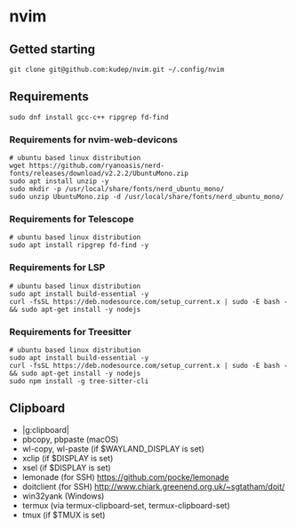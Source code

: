 # nvim

## Getted starting

```
git clone git@github.com:kudep/nvim.git ~/.config/nvim
```
## Requirements

```
sudo dnf install gcc-c++ ripgrep fd-find
```

### Requirements for nvim-web-devicons
```
# ubuntu based linux distribution
wget https://github.com/ryanoasis/nerd-fonts/releases/download/v2.2.2/UbuntuMono.zip
sudo apt install unzip -y
sudo mkdir -p /usr/local/share/fonts/nerd_ubuntu_mono/
sudo unzip UbuntuMono.zip -d /usr/local/share/fonts/nerd_ubuntu_mono/
```

### Requirements for Telescope
```
# ubuntu based linux distribution
sudo apt install ripgrep fd-find -y

```

### Requirements for LSP
```
# ubuntu based linux distribution
sudo apt install build-essential -y
curl -fsSL https://deb.nodesource.com/setup_current.x | sudo -E bash - && sudo apt-get install -y nodejs
```

### Requirements for Treesitter 
```
# ubuntu based linux distribution
sudo apt install build-essential -y
curl -fsSL https://deb.nodesource.com/setup_current.x | sudo -E bash - && sudo apt-get install -y nodejs
sudo npm install -g tree-sitter-cli
```

## Clipboard

  - |g:clipboard|
  - pbcopy, pbpaste (macOS)
  - wl-copy, wl-paste (if $WAYLAND_DISPLAY is set)
  - xclip (if $DISPLAY is set)
  - xsel (if $DISPLAY is set)
  - lemonade (for SSH) https://github.com/pocke/lemonade
  - doitclient (for SSH) http://www.chiark.greenend.org.uk/~sgtatham/doit/
  - win32yank (Windows)
  - termux (via termux-clipboard-set, termux-clipboard-set)
  - tmux (if $TMUX is set)
